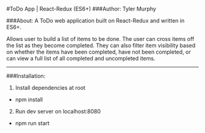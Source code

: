 #ToDo App | React-Redux (ES6+)
###Author: Tyler Murphy


###About:
A ToDo web application built on React-Redux and written in ES6+.

Allows user to build a list of items to be done.
The user can cross items off the list as they become completed. They can also filter item visibility based on whether the items have been completed, have not been completed, or can view a full list of all completed and uncompleted items.

---

###Installation:
1. Install dependencies at root
  * npm install

2. Run dev server on localhost:8080
  * npm run start
